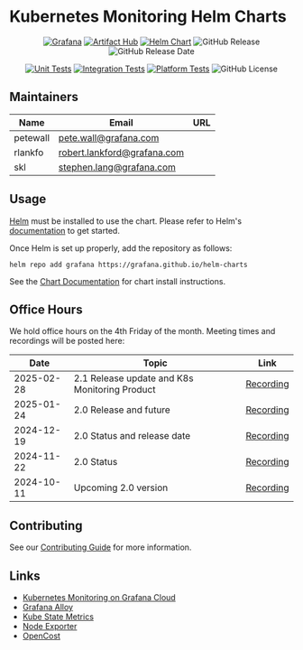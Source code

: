 # Kubernetes Monitoring Helm Charts

<div align="center">

[![Grafana](https://img.shields.io/badge/grafana-%23F46800.svg?logo=grafana&logoColor=white)](https://grafana.com)
[![Artifact Hub](https://img.shields.io/endpoint?url=https://artifacthub.io/badge/repository/grafana)](https://artifacthub.io/packages/search?org=grafana)
[![Helm Chart](https://img.shields.io/badge/helm-k8s--monitoring-blue?logo=helm)](https://img.shields.io/endpoint?url=https://artifacthub.io/packages/helm/grafana/k8s-monitoring)
![GitHub Release](https://img.shields.io/github/v/release/grafana/k8s-monitoring-helm)
![GitHub Release Date](https://img.shields.io/github/release-date/grafana/k8s-monitoring-helm)

[![Unit Tests](https://github.com/grafana/k8s-monitoring-helm/actions/workflows/unit-test.yml/badge.svg?branch=main)](https://github.com/grafana/k8s-monitoring-helm/actions/workflows/unit-test.yml?query=branch%3Amain)
[![Integration Tests](https://github.com/grafana/k8s-monitoring-helm/actions/workflows/integration-test.yml/badge.svg?branch=main)](https://github.com/grafana/k8s-monitoring-helm/actions/workflows/integration-test.yml?query=branch%3Amain)
[![Platform Tests](https://github.com/grafana/k8s-monitoring-helm/actions/workflows/platform-test.yml/badge.svg?branch=main)](https://github.com/grafana/k8s-monitoring-helm/actions/workflows/platform-test.yml?query=branch%3Amain)
![GitHub License](https://img.shields.io/github/license/grafana/k8s-monitoring-helm)

</div>

## Maintainers

| Name     | Email                         | URL |
|----------|-------------------------------|-----|
| petewall | <pete.wall@grafana.com>       |     |
| rlankfo  | <robert.lankford@grafana.com> |     |
| skl      | <stephen.lang@grafana.com>    |     |

## Usage

[Helm](https://helm.sh/) must be installed to use the chart. Please refer to
Helm's [documentation](https://helm.sh/docs/) to get started.

Once Helm is set up properly, add the repository as follows:

```console
helm repo add grafana https://grafana.github.io/helm-charts
```

See
the [Chart Documentation](https://github.com/grafana/k8s-monitoring-helm/blob/main/charts/k8s-monitoring/README.md)
for chart install instructions.

## Office Hours

We hold office hours on the 4th Friday of the month. Meeting times and recordings will be posted here:

| Date       | Topic                                         | Link                                      |
|------------|-----------------------------------------------|-------------------------------------------|
| 2025-02-28 | 2.1 Release update and K8s Monitoring Product | [Recording](https://youtu.be/bWiDdHSWhiI) |
| 2025-01-24 | 2.0 Release and future                        | [Recording](https://youtu.be/-cNnXO1AGOk) |
| 2024-12-19 | 2.0 Status and release date                   | [Recording](https://youtu.be/zkhR_5v1i9g) |
| 2024-11-22 | 2.0 Status                                    | [Recording](https://youtu.be/rR6yxTEGLZc) |
| 2024-10-11 | Upcoming 2.0 version                          | [Recording](https://youtu.be/2N6MQN45Gy8) |

## Contributing

See our [Contributing Guide](./CONTRIBUTING.md) for more information.

## Links

-   [Kubernetes Monitoring on Grafana Cloud](https://grafana.com/docs/grafana-cloud/kubernetes-monitoring/)
-   [Grafana Alloy](https://github.com/grafana/alloy)
-   [Kube State Metrics](https://github.com/kubernetes/kube-state-metrics)
-   [Node Exporter](https://github.com/prometheus/node_exporter)
-   [OpenCost](https://github.com/opencost/opencost)
